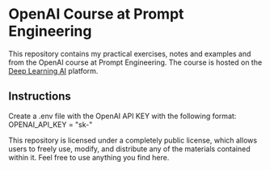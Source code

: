 # OpenAI Course at Prompt Engineering

This repository contains my practical exercises, notes and examples and from the OpenAI course at Prompt Engineering. 
The course is hosted on the [Deep Learning AI](https://learn.deeplearning.ai/) platform.

## Instructions
Create a .env file with the OpenAI API KEY with the following format:
OPENAI_API_KEY = "sk-"

This repository is licensed under a completely public license, which allows users to freely use, modify, and distribute any of the materials contained within it. Feel free to use anything you find here.
